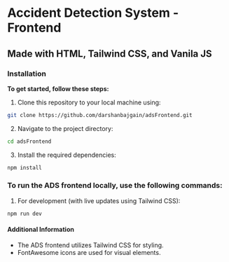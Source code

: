 # Accident Detection System - Frontend

## Made with HTML, Tailwind CSS, and Vanila JS

### Installation

**To get started, follow these steps:**

1. Clone this repository to your local machine using:

```bash
git clone https://github.com/darshanbajgain/adsFrontend.git 
```
2. Navigate to the project directory:

```bash
cd adsFrontend
```

3. Install the required dependencies:

```bash
npm install
```

### To run the ADS frontend locally, use the following commands:

1. For development (with live updates using Tailwind CSS):

```bash
npm run dev
```
#### Additional Information
- The ADS frontend utilizes Tailwind CSS for styling.
- FontAwesome icons are used for visual elements.
